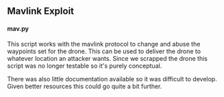 ## Mavlink Exploit

#### mav.py

This script works with the mavlink protocol to change and abuse the waypoints set for the drone. This can be used to deliver the drone to whatever location an attacker wants. Since we scrapped the drone this script was no longer testable so it's purely conceptual. 

There was also little documentation available so it was difficult to develop. Given better resources this could go quite a bit further.